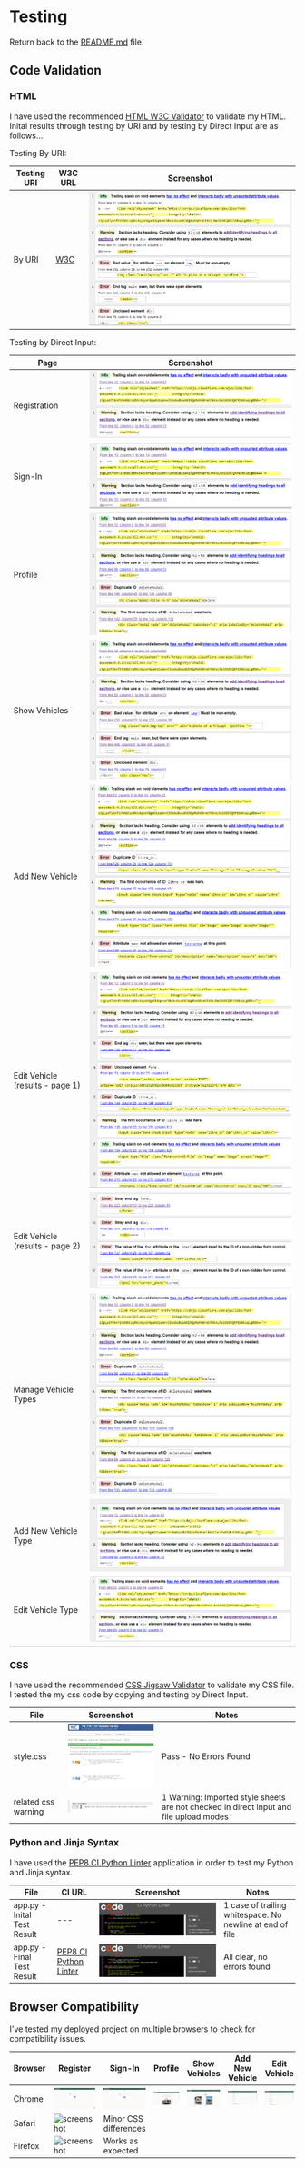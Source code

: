 # Testing

Return back to the [README.md](README.md) file.

## Code Validation

### HTML

I have used the recommended [HTML W3C Validator](https://validator.w3.org) to validate my HTML.
Inital results through testing by URI and by testing by Direct Input are as follows...

Testing By URI:

| Testing URI | W3C URL | Screenshot |
| --- | --- | --- |
| By URI | [W3C](https://validator.w3.org/nu/?doc=https%3A%2F%2Fmy-vehicle-history-451330bb3a9a.herokuapp.com%2F) | ![screenshot](documentation/html_validation/html_validation_by_url.png) |

Testing by Direct Input:

| Page | Screenshot |
| --- | --- |
| Registration | ![screenshot](documentation/html_validation/registration_page.png) |
| Sign-In | ![screenshot](documentation/html_validation/sign_in_page.png) |
| Profile | ![screenshot](documentation/html_validation/profile_page.png) |
| Show Vehicles | ![screenshot](documentation/html_validation/show_vehicles_page.png) |
| Add New Vehicle | ![screenshot](documentation/html_validation/add_new_vehicle_page.png) |
| Edit Vehicle (results - page 1) | ![screenshot](documentation/html_validation/edit_vehicle_page1.png) |
| Edit Vehicle (results - page 2) | ![screenshot](documentation/html_validation/edit_vehicle_page2.png) |
| Manage Vehicle Types | ![screenshot](documentation/html_validation/manage_vehicle_types_page.png) |
| Add New Vehicle Type | ![screenshot](documentation/html_validation/add_new_vehicle_type.png) |
| Edit Vehicle Type | ![screenshot](documentation/html_validation/edit_vehicle_type_page.png) |

### CSS

I have used the recommended [CSS Jigsaw Validator](https://jigsaw.w3.org/css-validator) to validate my CSS file.
I tested the my css code by copying and testing by Direct Input.

| File | Screenshot | Notes |
| --- | --- | --- |
| style.css | ![screenshot](documentation/css_validation/mvh_css_validation.png) | Pass - No Errors Found |
|  related css warning | ![screenshot](documentation/css_validation/css_warning.png) | 1 Warning: Imported style sheets are not checked in direct input and file upload modes |

### Python and Jinja Syntax

I have used the [PEP8 CI Python Linter](https://pep8ci.herokuapp.com/) application in order to test my Python and Jinja syntax.

| File | CI URL | Screenshot | Notes |
| --- | --- | --- | --- |
| app.py - Inital Test Result | --- | ![screenshot](documentation/python_linter_results/ci_python_linter_first_test.png) | 1 case of trailing whitespace. No newline at end of file |
| app.py - Final Test Result | [PEP8 CI Python Linter](https://pep8ci.herokuapp.com/https://raw.githubusercontent.com/Ad-White/my-vehicle-history/main/app.py) | ![screenshot](documentation/python_linter_results/ci_python_linter_result.png) | All clear, no errors found |

## Browser Compatibility

I've tested my deployed project on multiple browsers to check for compatibility issues.

| Browser | Register | Sign-In | Profile | Show Vehicles | Add New Vehicle | Edit Vehicle | Manage Vehicle Types | Add Vehicle Type | Edit Vehicle Type | Notes |
| --- | --- | --- | --- | --- | --- | --- | --- | --- | --- | --- |
| Chrome | ![screenshot](documentation/desktop_chrome/register_chrome.png) | ![screenshot](documentation/desktop_chrome/sign_in_chrome.png) | ![screenshot](documentation/desktop_chrome/profile_chrome.png) | ![screenshot](documentation/desktop_chrome/show_vehicles_chrome.png) | ![screenshot](documentation/desktop_chrome/add_new_vehicle_chrome.png) | ![screenshot](documentation/desktop_chrome/edit_vehicle_chrome.png) | ![screenshot](documentation/desktop_chrome/manage_vehicle_types_chrome.png) | ![screenshot](documentation/desktop_chrome/add_vehicle_type_chrome.png) | ![screenshot](documentation/desktop_chrome/edit_vehicle_type_chrome.png) | Works as expected |
| Safari | ![screenshot](documentation/browser-safari.png) | Minor CSS differences |
| Firefox | ![screenshot](documentation/browser-firefox.png) | Works as expected |
